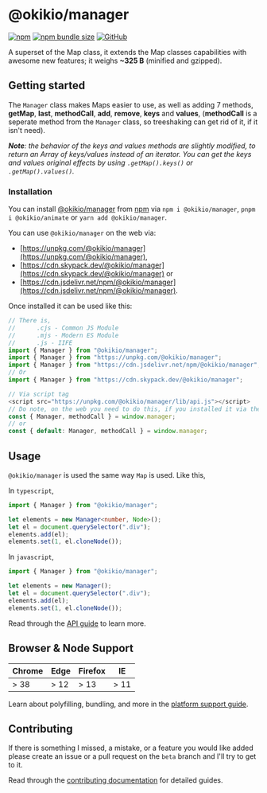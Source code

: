 # @okikio/manager

[![npm](https://img.shields.io/npm/v/@okikio/manager?style=for-the-badge)](https://www.npmjs.com/package/@okikio/manager) [![npm bundle size](https://img.shields.io/bundlephobia/minzip/@okikio/manager?style=for-the-badge)](https://bundlephobia.com/package/@okikio/manager) [![GitHub](https://img.shields.io/github/license/okikio/native?style=for-the-badge)](../../LICENSE)

A superset of the Map class, it extends the Map classes capabilities with awesome new features; it weighs **~325 B** (minified and gzipped).


## Getting started

The `Manager` class makes Maps easier to use, as well as adding 7 methods, **getMap**, **last**, **methodCall**, **add**, **remove**, **keys** and **values**, (**methodCall** is a seperate method from the `Manager` class, so treeshaking can get rid of it, if it isn't need).

_**Note**: the behavior of the keys and values methods are slightly modified, to return an Array of keys/values instead of an iterator. You can get the keys and values original effects by using `.getMap().keys()` or `.getMap().values()`._

### Installation

You can install [@okikio/manager](https://www.skypack.dev/view/@okikio/manager) from [npm](https://www.npmjs.com/package/@okikio/manager) via `npm i @okikio/manager`, `pnpm i @okikio/animate` or `yarn add @okikio/manager`.

You can use `@okikio/manager` on the web via:

- [https://unpkg.com/@okikio/manager](https://unpkg.com/@okikio/manager),
- [https://cdn.skypack.dev/@okikio/manager](https://cdn.skypack.dev/@okikio/manager) or
- [https://cdn.jsdelivr.net/npm/@okikio/manager](https://cdn.jsdelivr.net/npm/@okikio/manager).

Once installed it can be used like this:

```typescript
// There is,
//      .cjs - Common JS Module
//      .mjs - Modern ES Module
//      .js - IIFE
import { Manager } from "@okikio/manager";
import { Manager } from "https://unpkg.com/@okikio/manager";
import { Manager } from "https://cdn.jsdelivr.net/npm/@okikio/manager";
// Or
import { Manager } from "https://cdn.skypack.dev/@okikio/manager";

// Via script tag
<script src="https://unpkg.com/@okikio/manager/lib/api.js"></script>
// Do note, on the web you need to do this, if you installed it via the script tag:
const { Manager, methodCall } = window.manager;
// or
const { default: Manager, methodCall } = window.manager;
```

## Usage

`@okikio/manager` is used the same way `Map` is used. Like this,

In `typescript`,
```ts
import { Manager } from "@okikio/manager";

let elements = new Manager<number, Node>();
let el = document.querySelector(".div");
elements.add(el);
elements.set(1, el.cloneNode());
```

In `javascript`,
```js
import { Manager } from "@okikio/manager";

let elements = new Manager();
let el = document.querySelector(".div");
elements.add(el);
elements.set(1, el.cloneNode());
```

Read through the [API guide](./api.md) to learn more. 

## Browser & Node Support

| Chrome | Edge | Firefox | IE   |
| ------ | ---- | ------- | ---- |
| > 38   | > 12 | > 13    | > 11 |

Learn about polyfilling, bundling, and more in the [platform support guide](./browser-and-node-support.md).

## Contributing

If there is something I missed, a mistake, or a feature you would like added please create an issue or a pull request on the `beta` branch and I'll try to get to it.

Read through the [contributing documentation](./contributing.md) for detailed guides.
